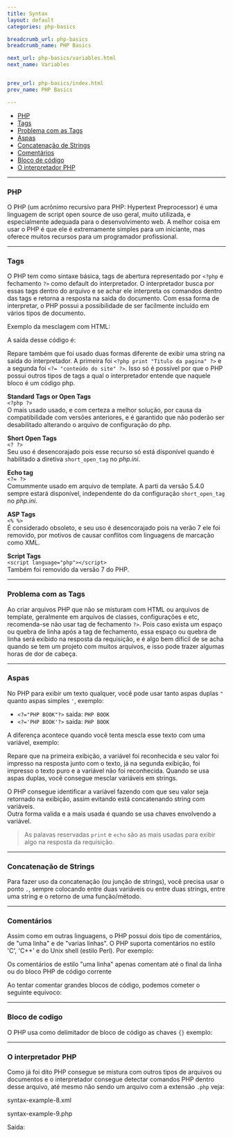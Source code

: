 ```yaml
---
title: Syntax
layout: default
categories: php-basics

breadcrumb_url: php-basics
breadcrumb_name: PHP Basics

next_url: php-basics/variables.html
next_name: Variables


prev_url: php-basics/index.html
prev_name: PHP Basics

---
```


* [PHP](#php)
* [Tags](#tags)
* [Problema com as Tags](#problema-com-as-tags)
* [Aspas](#aspas)
* [Concatenação de Strings](#concatenao-de-strings)
* [Comentários](#comentrios)
* [Bloco de código](#bloco-de-codigo)
* [O interpretador PHP](#o-interpretador-php)

***

### PHP
O PHP (um acrônimo recursivo para PHP: Hypertext Preprocessor) é uma linguagem de script open source de uso geral, muito utilizada, e especialmente adequada para o desenvolvimento web. A melhor coisa em usar o PHP é que ele é extremamente simples para um iniciante, mas oferece muitos recursos para um programador profissional.

***

### Tags
O PHP tem como sintaxe básica, tags de abertura representado por `<?php` e fechamento `?>` como default do interpretador. O interpretador busca por essas tags dentro do arquivo e se achar ele interpreta os comandos dentro das tags e retorna a resposta na saida do documento. Com essa forma de interpretar, o PHP possui a possibilidade de ser facilmente incluído em vários tipos de documento.

Exemplo da mesclagem com HTML:
 
<script src="https://gist.github.com/alefcastelo/cfbe2e7a3b25825dd3e9a3a46e39cf14.js"></script>

A saída desse código é: 

<script src="https://gist.github.com/alefcastelo/d63afe9cf4ce4fd1c3eb23e997b47121.js"></script>

Repare também que foi usado duas formas diferente de exibir uma string na saída do interpretador. A primeira foi `<?php print "Titulo da pagina" ?>` e a segunda foi `<?= "conteúdo do site" ?>`. 
Isso só é possível por que o PHP possui outros tipos de tags a qual o interpretador entende que naquele bloco é um código php.

**Standard Tags or Open Tags**  
`<?php ?>`  
O mais usado usado, e com certeza a melhor solução, por causa da compatibilidade com versões anteriores, e é garantido que não poderão ser desabilitado alterando o arquivo de configuração do php.
  
**Short Open Tags**   
`<? ?>`   
Seu uso é desencorajado pois esse recurso só está disponível quando é habilitado a diretiva `short_open_tag` no _php.ini_.

**Echo tag**    
`<?= ?>`    
Comummente usado em arquivo de template. A parti da versão 5.4.0 sempre estará disponível, independente do da configuração `short_open_tag` no _php.ini_.

**ASP Tags**    
`<% %>`    
É considerado obsoleto, e seu uso é desencorajado pois na verão 7 ele foi removido, por motivos de causar conflitos com linguagens de marcação como XML.
  
**Script Tags**   
`<script language="php"></script>`    
Também foi removido da versão 7 do  PHP.

***

### Problema com as Tags

Ao criar arquivos PHP que não se misturam com HTML ou arquivos de template, geralmente em arquivos de classes, configurações e etc, recomenda-se não usar tag de fechamento `?>`. Pois caso exista um espaço ou quebra de linha após a tag de fechamento, essa espaço ou quebra de linha será exibido na resposta da requisição, e é algo bem difícil de se acha quando se tem um projeto com muitos arquivos, e isso pode trazer algumas horas de dor de cabeça.

***

### Aspas

No PHP para exibir um texto qualquer, você pode usar tanto aspas duplas `"` quanto aspas simples `'`, exemplo:

* `<?="PHP BOOK"?>` saida: `PHP BOOK`
* `<?='PHP BOOK'?>` saida: `PHP BOOK`

A diferença acontece quando você tenta mescla esse texto com uma variável, exemplo:

<script src="https://gist.github.com/alefcastelo/4705de72268d3d683946c2b1806598c5.js"></script>

Repare que na primeira exibição, a variável foi reconhecida e seu valor foi impresso na resposta junto com o texto, já na segunda exibição, foi impresso o texto puro e a variável não foi reconhecida. Quando se usa aspas duplas, você consegue mesclar variáveis em strings.

O PHP consegue identificar a variável fazendo com que seu valor seja retornado na exibição, assim evitando está concatenando string com variáveis.   
Outra forma valida e a mais usada é quando se usa chaves envolvendo a variável.

<script src="https://gist.github.com/alefcastelo/decedac228ccebbf7bc4d05da0be9405.js"></script>


> As palavas reservadas `print` e `echo` são as mais usadas para exibir algo na resposta da requisição.

***

### Concatenação de Strings
Para fazer uso da concatenação (ou junção de strings), você precisa usar o ponto `.`, sempre colocando entre duas variáveis ou entre duas strings, entre uma string e o retorno de uma função/método.

<script src="https://gist.github.com/alefcastelo/5a992f8b52f2b35d2915a1e0f195c1a2.js"></script>

***

### Comentários
Assim como em outras linguagens, o PHP possui dois tipo de comentários, de "uma linha" e de "varias linhas". O PHP suporta comentários no estilo 'C', 'C++' e do Unix shell (estilo Perl). Por exemplo:

<script src="https://gist.github.com/alefcastelo/f3efe2f030ce2d7d6ba71eee259351a2.js"></script>

Os comentários de estilo "uma linha" apenas comentam até o final da linha ou do bloco PHP de código corrente

Ao tentar comentar grandes blocos de código, podemos cometer o seguinte equivoco:

<script src="https://gist.github.com/alefcastelo/40d7d75e9757a1a1f974b17973c6d62c.js"></script>

***

### Bloco de codigo

O PHP usa como delimitador de bloco de código as chaves `{}` exemplo:

<script src="https://gist.github.com/alefcastelo/f67996fd770329e3c7d898cd30bbd0bd.js"></script>

***

### O interpretador PHP

Como já foi dito PHP consegue se mistura com outros tipos de arquivos ou documentos e o interpretador consegue detectar comandos PHP dentro desse arquivo, até mesmo não sendo um arquivo com a extensão `.php` veja:

syntax-example-8.xml

<script src="https://gist.github.com/alefcastelo/ad5212bdf1e8ca395ecf95fbc645a010.js"></script>

syntax-example-9.php

<script src="https://gist.github.com/alefcastelo/547e4aec365dd6595181b58fa07745af.js"></script>

Saída:

<script src="https://gist.github.com/alefcastelo/accaabffdb26cac8127098226b239340.js"></script>